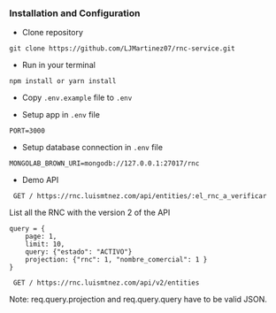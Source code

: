 ### Installation and Configuration

- Clone repository

```
git clone https://github.com/LJMartinez07/rnc-service.git
```

- Run in your terminal

```
npm install or yarn install
```

- Copy `.env.example` file to `.env`

- Setup app in `.env` file

```
PORT=3000
```

- Setup database connection in `.env` file

```
MONGOLAB_BROWN_URI=mongodb://127.0.0.1:27017/rnc
```

- Demo API

```
 GET / https://rnc.luismtnez.com/api/entities/:el_rnc_a_verificar
```

List all the RNC with the version 2 of the API

```
query = {
    page: 1,
    limit: 10,
    query: {"estado": "ACTIVO"}
    projection: {"rnc": 1, "nombre_comercial": 1 }
}

 GET / https://rnc.luismtnez.com/api/v2/entities
```

Note: req.query.projection and req.query.query have to be valid JSON.

